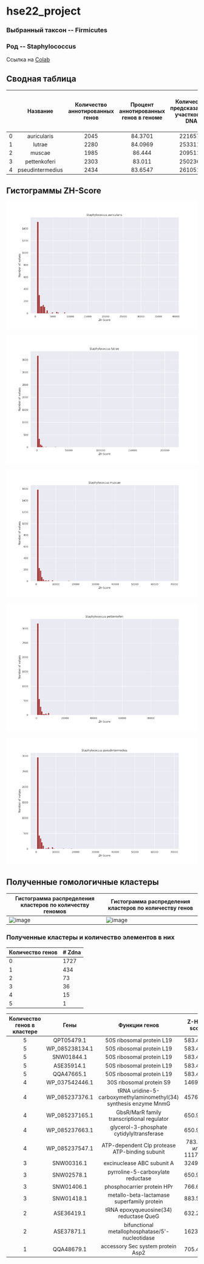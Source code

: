 # hse22_project

### Выбранный таксон -- Firmicutes
### Род -- Staphylococcus

Ссылка на [Colab](https://colab.research.google.com/drive/1KvwGpGeUnkofNStrHkD7mnYE-YJotDiY?usp=sharing)

## Сводная таблица

|    | Название         |   Количество аннотированных генов |   Процент аннотированных генов в геноме |   Количество предсказанных участков Z-DNA |   Количество предсказанных участков Z-DNA с zh_score > 500 |   Общая длина участков с zh_score > 500 |
|---:|:----------------:|:---------------------------------:|:---------------------------------------:|:-----------------------------------------:|:----------------------------------------------------------:|:---------------------------------------:|
|  0 | auricularis      |                              2045 |                                 84.3701 |                                   2216575 |                                                       2508 |                                   25202 |
|  1 | lutrae           |                              2280 |                                 84.0969 |                                   2533115 |                                                       4303 |                                   43046 |
|  2 | muscae           |                              1985 |                                 86.444  |                                   2095116 |                                                       2208 |                                   22504 |
|  3 | pettenkoferi     |                              2303 |                                 83.011  |                                   2502360 |                                                       4445 |                                   44090 |
|  4 | pseudintermedius |                              2434 |                                 83.6547 |                                   2610514 |                                                       4306 |                                   42932 |

## Гистограммы ZH-Score

![image](pics/auricularis.png)

![image](pics/lutrae.png)

![image](pics/muscae.png)

![image](pics/pettenkoferi.png)

![image](pics/pseudintermedius.png)

## Полученные гомологичные кластеры
Гистограмма распределения кластеров по количеству геномов | Гистограмма распределения кластеров по количеству генов
-|-
![image](https://user-images.githubusercontent.com/86663451/173706278-45aab74b-444a-4728-9816-d9e969183924.png) | ![image](https://user-images.githubusercontent.com/86663451/173706308-a380250d-6cc9-42ec-91be-a369fdb2be03.png) 

### Полученные кластеры и количество элементов в них
|  Количество генов  | # Zdna |
|:---|:---------|
|  0 |     1727 |
|  1 |      434 |
|  2 |       73 |
|  3 |       36 |
|  4 |       15 |
|  5 |        1 |

| Количество генов в кластере | Гены | Функции генов | Z-Hunt score |
|:---------------------------:|:----:|:-------------:|:------------:|
| 5 | QPT05479.1 | 50S ribosomal protein L19  | 583.4285 |
| 5 | WP_085238134.1 | 50S ribosomal protein L19 | 583.4285 |
| 5 | SNW01844.1 | 50S ribosomal protein L19 | 583.4285 |
| 5 | ASE35914.1 | 50S ribosomal protein L19 | 583.4285 |
| 5 | QQA47665.1 | 50S ribosomal protein L19 | 583.4285 |
| 4 | WP_037542446.1 | 30S ribosomal protein S9 | 1469.169 |
| 4 | WP_085237376.1 | tRNA uridine-5-carboxymethylaminomethyl(34) synthesis enzyme MnmG | 4576.539 |
| 4 | WP_085237165.1 | GbsR/MarR family transcriptional regulator | 650.9198 |
| 4 | WP_085237663.1 | glycerol-3-phosphate cytidylyltransferase | 650.9198 |
| 4 | WP_085237547.1 | ATP-dependent Clp protease ATP-binding subunit | 783.823 или 1117.472 |
| 3 | SNW00316.1 | excinuclease ABC subunit A | 3249.007 |
| 3 | SNW02578.1 | pyrroline-5-carboxylate reductase | 650.9198 |
| 3 | SNW01406.1 | phosphocarrier protein HPr | 766.6232 |
| 3 | SNW01418.1 | metallo-beta-lactamase superfamily protein | 883.5764 |
| 2 | ASE36419.1 | tRNA epoxyqueuosine(34) reductase QueG | 632.2504 |
| 2 | ASE37871.1 | bifunctional metallophosphatase/5'-nucleotidase | 1623.871 |
| 1 | QQA48679.1 | accessory Sec system protein Asp2 | 705.4245 |

